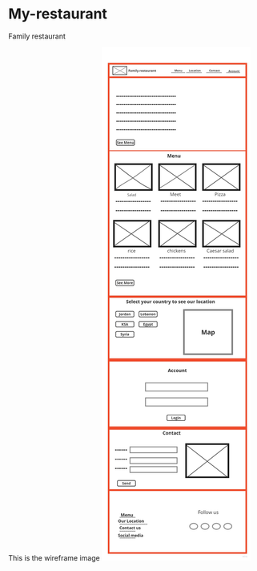 # My-restaurant
Family restaurant 


This is the wireframe image
![Family restaurant Wireframe](Family_restaurant.jpg)
